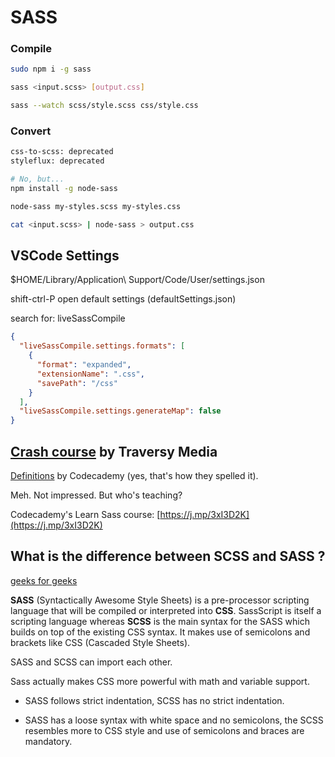 # SASS

### Compile

```bash
sudo npm i -g sass

sass <input.scss> [output.css]

sass --watch scss/style.scss css/style.css
```

### Convert

```bash
css-to-scss: deprecated
styleflux: deprecated

# No, but...
npm install -g node-sass

node-sass my-styles.scss my-styles.css

cat <input.scss> | node-sass > output.css

```

## VSCode Settings

$HOME/Library/Application\ Support/Code/User/settings.json

shift-ctrl-P open default settings (defaultSettings.json)

search for: liveSassCompile

```json
{
  "liveSassCompile.settings.formats": [
    {
      "format": "expanded", 
      "extensionName": ".css", 
      "savePath": "/css"
    }
  ], 
  "liveSassCompile.settings.generateMap": false
}
```

## [Crash course](https://youtu.be/nu5mdN2JIwM) by Traversy Media

[Definitions](https://youtu.be/UlOzbc219AM) by Codecademy (yes, that's how they spelled it).

Meh.  Not impressed.  But who's teaching?

Codecademy's Learn Sass course: [https://j.mp/3xI3D2K](https://j.mp/3xI3D2K)

## What is the difference between SCSS and SASS ?

[geeks for geeks](https://www.geeksforgeeks.org/what-is-the-difference-between-scss-and-sass/)

**SASS** (Syntactically Awesome Style Sheets) is a pre-processor scripting language that will be compiled or interpreted into **CSS**. SassScript is itself a scripting language whereas **SCSS** is the main syntax for the SASS which builds on top of the existing CSS syntax. It makes use of semicolons and brackets like CSS (Cascaded Style Sheets).

SASS and SCSS can import each other.

Sass actually makes CSS more powerful with math and variable support. 

* SASS follows strict indentation, SCSS has no strict indentation.

* SASS has a loose syntax with white space and no semicolons, the SCSS resembles more to CSS style and use of semicolons and braces are mandatory.
